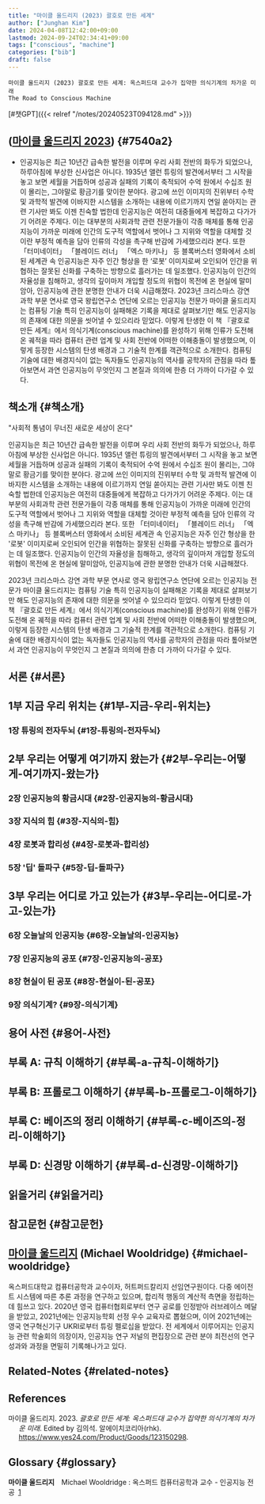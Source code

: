 ```yaml
---
title: "마이클 울드리지 (2023) 괄호로 만든 세계"
author: ["Junghan Kim"]
date: 2024-04-08T12:42:00+09:00
lastmod: 2024-09-24T02:34:41+09:00
tags: ["conscious", "machine"]
categories: ["bib"]
draft: false
---
```


```text
마이클 울드리지 (2023) 괄호로 만든 세계: 옥스퍼드대 교수가 집약한 의식기계의 차가운 미래
The Road to Conscious Machine
```

[#챗GPT]({{< relref "/notes/20240523T094128.md" >}})


## (<a href="#citeproc_bib_item_1">마이클 울드리지 2023</a>) {#7540a2}

-   인공지능은 최근 10년간 급속한 발전을 이루며 우리 사회 전반의 화두가 되었으나, 하루아침에 부상한 신사업은 아니다. 1935년 앨런 튜링의 발견에서부터 그 시작을 놓고 보면 세월을 거듭하며 성공과 실패의 기록이 축적되어 수억 원에서 수십조 원이 몰리는, 그야말로 황금기를 맞이한 분야다. 광고에 쓰인 이미지의 진위부터 수학 및 과학적 발견에 이바지한 시스템을 소개하는 내용에 이르기까지 연일 쏟아지는 관련 기사만 봐도 이젠 친숙할 법한데 인공지능은 여전히 대중들에게 복잡하고 다가가기 어려운 주제다. 이는 대부분의 사회과학 관련 전문가들이 각종 매체를 통해 인공지능이 가까운 미래에 인간의 도구적 역할에서 벗어나 그 지위와 역할을 대체할 것이란 부정적 예측을 담아 인류의 각성을 촉구해 반감에 가세했으리라 본다. 또한 「터미네이터」 「블레이드 러너」 「엑스 마키나」 등 블록버스터 영화에서 소비된 세계관 속 인공지능은 자주 인간 형상을 한 ‘로봇’ 이미지로써 오인되어 인간을 위협하는 잘못된 신화를 구축하는 방향으로 흘러가는 데 일조했다. 인공지능이 인간의 자율성을 침해하고, 생각의 깊이마저 개입할 정도의 위협이 목전에 온 현실에 말미암아, 인공지능에 관한 분명한 안내가 더욱 시급해졌다. 2023년 크리스마스 강연 과학 부문 연사로 영국 왕립연구소 연단에 오르는 인공지능 전문가 마이클 울드리지는 컴퓨팅 기술 특히 인공지능이 실패해온 기록을 제대로 살펴보기만 해도 인공지능의 존재에 대한 의문을 씻어낼 수 있으리라 믿었다. 이렇게 탄생한 이 책 『괄호로 만든 세계』에서 의식기계(conscious machine)를 완성하기 위해 인류가 도전해 온 궤적을 따라 컴퓨터 관련 업계 및 사회 전반에 어떠한 이해충돌이 발생했으며, 이렇게 등장한 시스템의 탄생 배경과 그 기술적 한계를 객관적으로 소개한다. 컴퓨팅 기술에 대한 배경지식이 없는 독자들도 인공지능의 역사를 공학자의 관점을 따라 톺아보면서 과연 인공지능이 무엇인지 그 본질과 의의에 한층 더 가까이 다가갈 수 있다.


## 책소개 {#책소개}

"사회적 통념이 무너진 새로운 세상이 온다"

인공지능은 최근 10년간 급속한 발전을 이루며 우리 사회 전반의 화두가 되었으나, 하루아침에 부상한 신사업은 아니다. 1935년 앨런 튜링의 발견에서부터 그 시작을 놓고 보면 세월을 거듭하며 성공과 실패의 기록이 축적되어 수억 원에서 수십조 원이 몰리는, 그야말로 황금기를 맞이한 분야다. 광고에 쓰인 이미지의 진위부터 수학 및 과학적 발견에 이바지한 시스템을 소개하는 내용에 이르기까지 연일 쏟아지는 관련 기사만 봐도 이젠 친숙할 법한데 인공지능은 여전히 대중들에게 복잡하고 다가가기 어려운 주제다. 이는 대부분의 사회과학 관련 전문가들이 각종 매체를 통해 인공지능이 가까운 미래에 인간의 도구적 역할에서 벗어나 그 지위와 역할을 대체할 것이란 부정적 예측을 담아 인류의 각성을 촉구해 반감에 가세했으리라 본다. 또한 「터미네이터」 「블레이드 러너」 「엑스 마키나」 등 블록버스터 영화에서 소비된 세계관 속 인공지능은 자주 인간 형상을 한 '로봇' 이미지로써 오인되어 인간을 위협하는 잘못된 신화를 구축하는 방향으로 흘러가는 데 일조했다. 인공지능이 인간의 자율성을 침해하고, 생각의 깊이마저 개입할 정도의 위협이 목전에 온 현실에 말미암아, 인공지능에 관한 분명한 안내가 더욱 시급해졌다.

2023년 크리스마스 강연 과학 부문 연사로 영국 왕립연구소 연단에 오르는 인공지능 전문가 마이클 울드리지는 컴퓨팅 기술 특히 인공지능이 실패해온 기록을 제대로 살펴보기만 해도 인공지능의 존재에 대한 의문을 씻어낼 수 있으리라 믿었다. 이렇게 탄생한 이 책 『괄호로 만든 세계』에서 의식기계(conscious machine)를 완성하기 위해 인류가 도전해 온 궤적을 따라 컴퓨터 관련 업계 및 사회 전반에 어떠한 이해충돌이 발생했으며, 이렇게 등장한 시스템의 탄생 배경과 그 기술적 한계를 객관적으로 소개한다. 컴퓨팅 기술에 대한 배경지식이 없는 독자들도 인공지능의 역사를 공학자의 관점을 따라 톺아보면서 과연 인공지능이 무엇인지 그 본질과 의의에 한층 더 가까이 다가갈 수 있다.


## 서론 {#서론}


## 1부 지금 우리 위치는 {#1부-지금-우리-위치는}


### 1장 튜링의 전자두뇌 {#1장-튜링의-전자두뇌}


## 2부 우리는 어떻게 여기까지 왔는가 {#2부-우리는-어떻게-여기까지-왔는가}


### 2장 인공지능의 황금시대 {#2장-인공지능의-황금시대}


### 3장 지식의 힘 {#3장-지식의-힘}


### 4장 로봇과 합리성 {#4장-로봇과-합리성}


### 5장 '딥' 돌파구 {#5장-딥-돌파구}


## 3부 우리는 어디로 가고 있는가 {#3부-우리는-어디로-가고-있는가}


### 6장 오늘날의 인공지능 {#6장-오늘날의-인공지능}


### 7장 인공지능의 공포 {#7장-인공지능의-공포}


### 8장 현실이 된 공포 {#8장-현실이-된-공포}


### 9장 의식기계? {#9장-의식기계}


## 용어 사전 {#용어-사전}


## 부록 A: 규칙 이해하기 {#부록-a-규칙-이해하기}


## 부록 B: 프롤로그 이해하기 {#부록-b-프롤로그-이해하기}


## 부록 C: 베이즈의 정리 이해하기 {#부록-c-베이즈의-정리-이해하기}


## 부록 D: 신경망 이해하기 {#부록-d-신경망-이해하기}


## 읽을거리 {#읽을거리}


## 참고문헌 {#참고문헌}


## <a class="org-gls" href="#gls.1" id="glsr.1.1">마이클 울드리지</a> (Michael Wooldridge) {#michael-wooldridge}

옥스퍼드대학교 컴퓨터공학과 교수이자, 허트퍼드칼리지 선임연구원이다. 다중 에이전트 시스템에 따른 추론 과정을 연구하고 있으며, 합리적 행동의 계산적 측면을 정립하는 데 힘쓰고 있다. 2020년 영국 컴퓨터협회로부터 연구 공로를 인정받아 러브레이스 메달을 받았고, 2021년에는 인공지능학회 선정 우수 교육자로 뽑혔으며, 이어 2021년에는 영국 연구혁신기구 UKRI로부터 튜링 펠로십을 받았다. 전 세계에서 이루어지는 인공지능 관련 학술회의 의장이자, 인공지능 연구 저널의 편집장으로 관련 분야 최전선의 연구 성과와 과정을 면밀히 기록해나가고 있다.


## Related-Notes {#related-notes}

## References

<style>.csl-entry{text-indent: -1.5em; margin-left: 1.5em;}</style><div class="csl-bib-body">
  <div class="csl-entry"><a id="citeproc_bib_item_1"></a>마이클 울드리지. 2023. <i>괄호로 만든 세계: 옥스퍼드대 교수가 집약한 의식기계의 차가운 미래</i>. Edited by 김의석. 알에이치코리아(rhk). <a href="https://www.yes24.com/Product/Goods/123150298">https://www.yes24.com/Product/Goods/123150298</a>.</div>
</div>


## Glossary {#glossary}

**<span class="org-glsdef" id="gls.646">마이클 울드리지</span>**&emsp;Michael Wooldridge : 옥스퍼드 컴퓨터공학과 교수 - 인공지능 전공&ensp;<a class="org-glsdef" href="#glsr.1.1">1</a>
